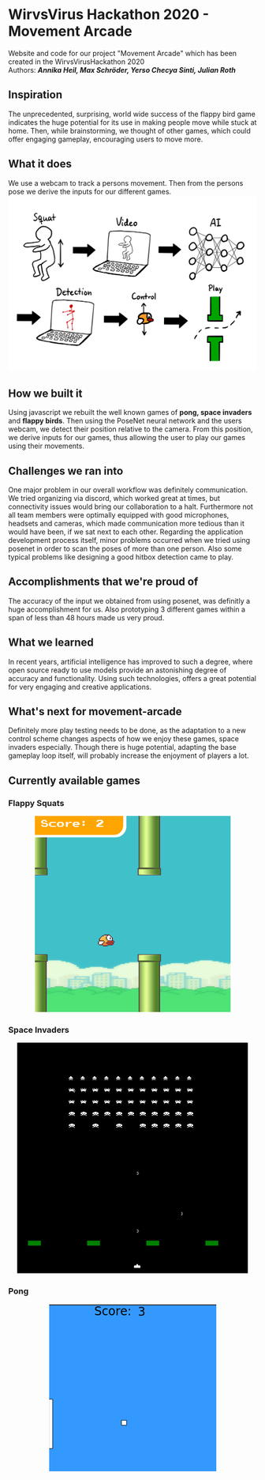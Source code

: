 # WirvsVirus Hackathon 2020 - Movement Arcade
Website and code for our project "Movement Arcade" which has been created in the WirvsVirusHackathon 2020 <br>
Authors: **_Annika Heil, Max Schröder, Yerso Checya Sinti, Julian Roth_**

## Inspiration
The unprecedented, surprising, world wide success of the flappy bird game indicates the huge potential for its use in making people move while stuck at home. Then, while brainstorming, we thought of other games, which could offer engaging gameplay, encouraging users to move more.
## What it does
We use a webcam to track a persons movement. Then from the persons pose we derive the inputs for our different games.
![alt text](https://github.com/mathmerizing/wirvsvirus/blob/gh-pages/res/how_it_works.jpg)
## How we built it
Using javascript we rebuilt the well known games of **pong, space invaders** and  **flappy birds**. Then using the PoseNet neural network and the users webcam, we detect their position relative to the camera. From this position, we derive inputs for our games, thus allowing the user to play our games using their movements.
## Challenges we ran into
One major problem in our overall workflow was definitely communication. We tried organizing via discord, which worked great at times, but connectivity issues would bring our collaboration to a halt. Furthermore not all team members were optimally equipped with good microphones, headsets and cameras, which made communication more tedious than it would have been, if we sat next to each other.
Regarding the application development process itself, minor problems occurred when we tried using posenet in order to scan the poses of more than one person. Also some typical problems like designing a good hitbox detection came to play.
## Accomplishments that we're proud of
The accuracy of the input we obtained from using posenet, was definitly a huge accomplishment for us. Also prototyping 3 different games within a span of less than 48 hours made us very proud.
## What we learned
In recent years, artificial intelligence has improved to such a degree, where open source ready to use models provide an astonishing degree of accuracy and functionality. Using such technologies, offers a great potential for very engaging and creative applications.
## What's next for movement-arcade
Definitely more play testing needs to be done, as the adaptation to a new control scheme changes aspects of how we enjoy these games, space invaders especially. Though there is huge potential, adapting the base gameplay loop itself, will probably increase the enjoyment of players a lot.
## Currently available games
<h3> Flappy Squats </h3>
<p align="center">
  <img src="https://github.com/mathmerizing/wirvsvirus/blob/gh-pages/res/Screenshot_flappy_squats.png">
</p>
<h3> Space Invaders </h3>
<p align="center">
  <img src="https://github.com/mathmerizing/wirvsvirus/blob/gh-pages/res/Screenshot_space_invaders.png">
</p>
<h3> Pong </h3>
<p align="center">
  <img src="https://github.com/mathmerizing/wirvsvirus/blob/gh-pages/res/Screenshot_pong.png">
</p>
